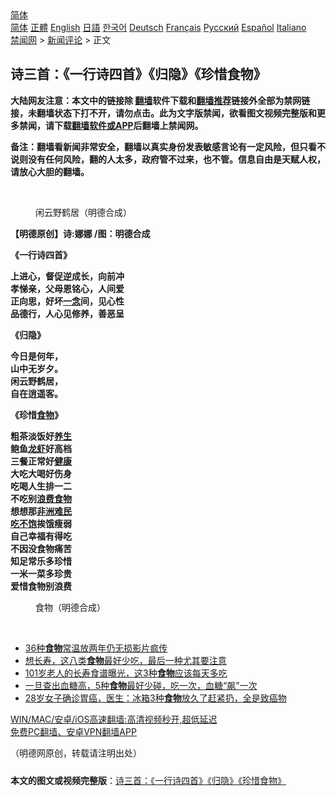  <!-- 面包屑导航 --> <div class="breadcrumb"><!-- GTranslate: https://gtranslate.io/ -->  <div class="switcher notranslate">  <div class="selected">  <a href="#" onclick="return false;"> 简体</a>  </div>  <div class="option">  <a href="https://www.bannedbook.org" onclick="doGTranslate('zh-CN|zh-CN');jQuery('div.switcher div.selected a').html(jQuery(this).html());return false;" title="简体中文" class="nturl selected"> 简体</a>  <a href="https://www.bannedbook.org/zh-tw/" onclick="doGTranslate('zh-CN|zh-TW');jQuery('div.switcher div.selected a').html(jQuery(this).html());return false;" title="繁體中文" class="nturl"> 正體</a>  <a href="https://www.bannedbook.org/en/" onclick="doGTranslate('zh-CN|en');jQuery('div.switcher div.selected a').html(jQuery(this).html());return false;" title="English" class="nturl"> English</a>  <a href="https://www.bannedbook.org/ja/" onclick="doGTranslate('zh-CN|ja');jQuery('div.switcher div.selected a').html(jQuery(this).html());return false;" title="日本語" class="nturl"> 日語</a>  <a href="https://www.bannedbook.org/ko/" onclick="doGTranslate('zh-CN|ko');jQuery('div.switcher div.selected a').html(jQuery(this).html());return false;" title="한국어" class="nturl"> 한국어</a>  <a href="https://www.bannedbook.org/de/" onclick="doGTranslate('zh-CN|de');jQuery('div.switcher div.selected a').html(jQuery(this).html());return false;" title="Deutsch" class="nturl"> Deutsch</a>  <a href="https://www.bannedbook.org/fr/" onclick="doGTranslate('zh-CN|fr');jQuery('div.switcher div.selected a').html(jQuery(this).html());return false;" title="Français" class="nturl"> Français</a>  <a href="https://www.bannedbook.org/ru/" onclick="doGTranslate('zh-CN|ru');jQuery('div.switcher div.selected a').html(jQuery(this).html());return false;" title="Русский" class="nturl"> Русский</a>  <a href="https://www.bannedbook.org/es/" onclick="doGTranslate('zh-CN|es');jQuery('div.switcher div.selected a').html(jQuery(this).html());return false;" title="Español" class="nturl"> Español</a>  <a href="https://www.bannedbook.org/it/" onclick="doGTranslate('zh-CN|it');jQuery('div.switcher div.selected a').html(jQuery(this).html());return false;" title="Italiano" class="nturl"> Italiano</a>  </div>  </div>      <div class='breadcrumb-sub'><!-- Breadcrumb NavXT 6.3.0 --> <a href="https://www.bannedbook.org/" class="home">禁闻网</a> &gt; <a href="https://www.bannedbook.org/bnews/comments/" class="category">新闻评论</a> &gt; 正文</div></div><h2>诗三首：《一行诗四首》《归隐》《珍惜食物》</h2> <p class="notice"><b>大陆网友注意：本文中的链接除 <a href="https://github.com/bannedbook/fanqiang" >翻墙</a>软件下载和<a href="https://github.com/killgcd/justmysocks/blob/master/README.md">翻墙推荐</a>链接外全部为禁网链接，未翻墙状态下打不开，请勿点击。此为文字版禁闻，欲看图文视频完整版和更多禁闻，请下载<a href="https://github.com/bannedbook/fanqiang">翻墙软件或APP</a>后翻墙上禁闻网。</p><p>备注：翻墙看新闻非常安全，翻墙以真实身份发表敏感言论有一定风险，但只看不说则没有任何风险，翻的人太多，政府管不过来，也不管。信息自由是天赋人权，请放心大胆的翻墙。</b></p>  <div class="entry"> <br /> <figure><a href="https://i1.wp.com/upload-images-bucket-v64rleca837do.s3.eu-west-1.amazonaws.com/wp-content/uploads/2021/07/21080332/%E6%9C%AA%E6%A0%87%E9%A2%98-1-10.jpg?fit=860%2C484&#038;ssl=1" data-caption="闲云野鹤居（明德合成）"></a><figcaption class="wp-caption-text">闲云野鹤居（明德合成）</figcaption></figure> <p><strong>【明德原创】诗:娜娜 /图：明德合成</strong></p> <p><strong>《一行诗四首》</strong></p>  <p><strong>上进心，督促逆成长，向前冲</strong><br /> <strong>孝悌亲，父母恩铭心，人间爱</strong><br /> <strong>正向思，好坏<span class='wp_keywordlink'><a href="https://www.bannedbook.org/forum2/topic13.html" title="小冊子：一念決定未來（更新版）" target="_blank">一念</a></span>间，见心性</strong><br /> <strong>品德行，人心见修养，善恶呈</strong></p> <p><strong>《归隐》</strong></p>  <p><strong>今日是何年，</strong><br /> <strong>山中无岁夕。</strong><br /> <strong>闲云野鹤居，</strong><br /> <strong>自在逍遥客。</strong></p> <p><strong>《珍惜<a href="https://www.bannedbook.org/bnews/tag/%e9%a3%9f%e7%89%a9/" class="st_tag internal_tag" rel="tag" title="标签 食物 下的日志">食物</a>》</strong></p>  <p><strong>粗茶淡饭好<a href="https://www.bannedbook.org/bnews/tag/%e5%85%bb%e7%94%9f/" class="st_tag internal_tag" rel="tag" title="标签 养生 下的日志">养生</a></strong><br /> <strong>鲍鱼<a href="https://www.bannedbook.org/bnews/tag/%e9%be%99%e8%99%be/" class="st_tag internal_tag" rel="tag" title="标签 龙虾 下的日志">龙虾</a>好高档</strong><br /> <strong>三餐正常好<a href="https://www.bannedbook.org/bnews/tag/%e5%81%a5%e5%ba%b7/" class="st_tag internal_tag" rel="tag" title="标签 健康 下的日志">健康</a></strong><br /> <strong>大吃大喝好伤身</strong><br /> <strong>吃喝人生排一二</strong><br /> <strong>不吃别<a href="https://www.bannedbook.org/bnews/tag/%E6%B5%AA%E8%B4%B9%E9%A3%9F%E7%89%A9/" class="st_tag internal_tag" rel="tag" title="标签 浪费食物 下的日志">浪费食物</a></strong><br /> <strong>想想那<a href="https://www.bannedbook.org/bnews/tag/%e9%9d%9e%e6%b4%b2/" class="st_tag internal_tag" rel="tag" title="标签 非洲 下的日志">非洲</a><a href="https://www.bannedbook.org/bnews/tag/%e9%9a%be%e6%b0%91/" class="st_tag internal_tag" rel="tag" title="标签 难民 下的日志">难民</a></strong><br /> <strong><a href="https://www.bannedbook.org/bnews/tag/%E5%90%83%E4%B8%8D%E9%A5%B1/" class="st_tag internal_tag" rel="tag" title="标签 吃不饱 下的日志">吃不饱</a>挨饿瘦弱</strong><br /> <strong>自己幸福有得吃</strong><br /> <strong>不因没食物痛苦</strong><br /> <strong>知足常乐多珍惜</strong><br /> <strong>一米一菜多珍贵</strong><br /> <strong>爱惜食物别浪费</strong></p> <figure id="attachment_15955" aria-describedby="caption-attachment-15955" style="width: 712px" class="wp-caption alignnone"><figcaption id="caption-attachment-15955" class="wp-caption-text">食物（明德合成）</figcaption></figure> <p>&nbsp;</p>  <ul class='op-related-articles' title='相关阅读'> <li><a href='https://www.bannedbook.org/bnews/health/20210721/1590994.html' target='_blank'>36种<b>食物</b>常温放两年仍无损影片疯传</a></li> <li><a href='https://www.bannedbook.org/bnews/health/20210720/1590648.html' target='_blank'>想长寿，这八类<b>食物</b>最好少吃，最后一种尤其要注意</a></li> <li><a href='https://www.bannedbook.org/bnews/health/20210720/1590540.html' target='_blank'>101岁老人的长寿食谱曝光，这3种<b>食物</b>应该每天多吃</a></li> <li><a href='https://www.bannedbook.org/bnews/health/20210718/1589494.html' target='_blank'>一旦查出血糖高，5种<b>食物</b>最好少碰，吃一次，血糖“飙”一次</a></li> <li><a href='https://www.bannedbook.org/bnews/health/20210717/1588805.html' target='_blank'>28岁女子确诊胃癌，医生：冰箱3种<b>食物</b>放久了赶紧扔，全是致癌物</a></li> </ul> <p class="texttj"> <a href="https://github.com/bannedbook/fanqiang/wiki/V2ray%E6%9C%BA%E5%9C%BA" target="_blank">WIN/MAC/安卓/iOS高速翻墙:高清视频秒开,超低延迟</a><br/> <a href="https://github.com/bannedbook/fanqiang/wiki/%E7%A6%81%E9%97%BB%E7%BD%91%E5%AE%89%E5%8D%93%E7%BF%BB%E5%A2%99%E6%96%B0%E9%97%BBAPP" target="_blank">免费PC翻墙、安卓VPN翻墙APP</a></p><p>（明德网原创，转载请注明出处）</p><a name='sharetosocial'></a>  <div style="margin-bottom:5px;padding-bottom:5px;clear:both"> <div id="archive-pix-1" class="banner-ads"> <!-- AuctionX Display platform tag START --> <div id="26318x728x90x621x_ADSLOT2" clicktrack="%%CLICK_URL_ESC%%"></div> <!-- AuctionX Display platform tag END --> </div> <div id="archive-pix-2" class="banner-ads"> <!-- AuctionX Display platform tag START --> <div id="26315x300x250x621x_ADSLOT2" clicktrack="%%CLICK_URL_ESC%%"></div> <!-- AuctionX Display platform tag END --> </div> </div>  <div id="archive-pix-1" class="banner-ads"> <!-- AuctionX Display platform tag START --> <div id="26318x728x90x621x_ADSLOT3" clicktrack="%%CLICK_URL_ESC%%"></div> <!-- AuctionX Display platform tag END --> </div> <div><b>本文的图文或视频完整版</b>：<a href='https://www.bannedbook.org/bnews/comments/20210721/1591387.html'>诗三首：《一行诗四首》《归隐》《珍惜食物》</a></div>  </div><!--END ENTRY--> 